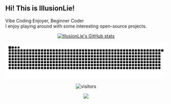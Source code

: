 ## Hi! This is IllusionLie!

Vibe Coding Enjoyer, Beginner Coder    
I enjoy playing around with some interesting open-source projects.

<div align="center">

[![IllusionLie's GitHub stats](https://github-readme-stats-vercel-chi-mocha.vercel.app/api?username=illusionlie&show_icons=true&theme=dracula&rank_icon=percentile&include_all_commits=true)](https://github.com/anuraghazra/github-readme-stats)

  <img
    alt="github contribution grid snake animation"
    src="https://raw.githubusercontent.com/illusionlie/illusionlie/snake/github-contribution-grid-snake.svg"
  />

![visitors](https://visitor-badge.laobi.icu/badge?page_id=illusionlie.illusionlie)

![](https://count.getloli.com/@illusionlie?theme=gelbooru&padding=7&offset=0&align=top&scale=1&pixelated=1&darkmode=auto)
</div>

